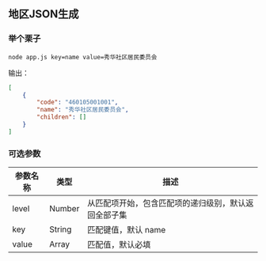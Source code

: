 ## 地区JSON生成

### 举个栗子

```
node app.js key=name value=秀华社区居民委员会
```

输出：
```json
[
    {
        "code": "460105001001",
        "name": "秀华社区居民委员会",
        "children": []
    }
]
```

### 可选参数

| 参数名称      | 类型          | 描述                                            |
| ------------ | ------------ | ----------------------------------------------- |
| level        | Number       | 从匹配项开始，包含匹配项的递归级别，默认返回全部子集 |
| key          | String       | 匹配键值，默认 name                               |
| value        | Array        | 匹配值，默认必填                                  |